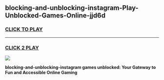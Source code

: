 
## blocking-and-unblocking-instagram-Play-Unblocked-Games-Online-jjd6d
<h3>
<a href="https://premium76.site?title=blocking-and-unblocking-instagram&ref=25A">CLICK TO PLAY</a></h3>
<hr>

<h3>
<a href="https://premium76.site?title=blocking-and-unblocking-instagram&ref=25A">CLICK 2 PLAY</a>
  
</h3>

<a href="https://premium76.site?title=blocking-and-unblocking-instagram&ref=25A"><img src="https://clearcache.store/games.png"></a>


**blocking-and-unblocking-instagram games unblocked: Your Gateway to Fun and Accessible Online Gaming**
